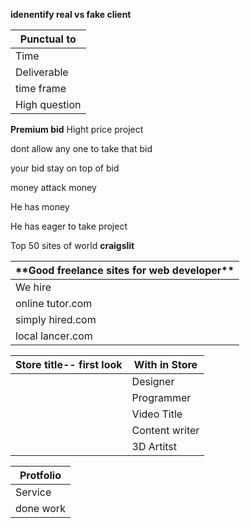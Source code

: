 **idenentify real vs fake client**


 <table>
    <thead>
      <tr>
        <th>Punctual to </th>
      </tr>
    </thead>
    <tbody>
        <tr>
            <td>Time</td>
        </tr>
        <tr>
            <td>Deliverable</td>
        </tr>
        <tr>
            <td>time frame</td>
        </tr>
        <tr>
            <td>High question</td>
        </tr>
    </tbody>
  </table>

**Premium bid**
Hight price project

dont allow any one to take that bid

your bid stay on top of bid

money attack money

He has money 

He has eager to take project

Top 50 sites of world **craigslit**



 <table>
    <thead>
      <tr>
        <th>**Good freelance sites for web developer**</th>
      </tr>
    </thead>
    <tbody>
        <tr>
            <td>We hire</td>
        </tr>
        <tr>
            <td>online tutor.com</td>
        </tr>
        <tr>
            <td>simply hired.com</td>
        </tr>
        <tr>
            <td>local lancer.com</td>
        </tr>
    </tbody>
  </table>

  <table>
    <thead>
      <tr>
        <th>Store title-- first look</th>
        <th>With in Store</th>
      </tr>
    </thead>
    <tbody>
        <tr>
            <td></td>
            <td>Designer</td>
        </tr>
        <tr>
            <td></td>
            <td>Programmer</td>
        </tr>
        <tr>
            <td></td>
            <td>Video Title</td>
        </tr>
        <tr>
            <td></td> 
            <td>Content writer</td>
        </tr>
          <tr>
            <td></td>
            <td>3D Artitst </td>
        </tr>
    </tbody>
  </table>

  <table>
    <thead>
      <tr>
        <th>Protfolio</th>
      </tr>
    </thead>
    <tbody>
        <tr>
            <td>Service</td>
        </tr>
        <tr>
            <td>done work</td>
        </tr>       
    </tbody>
  </table>
